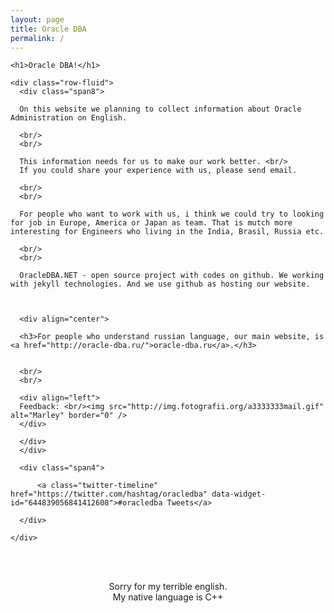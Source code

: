 ```yaml
---
layout: page
title: Oracle DBA
permalink: /
---
```



<div class="row-fluid">
  <div class="span12">

    <h1>Oracle DBA!</h1>

    <div class="row-fluid">
      <div class="span8">

      On this website we planning to collect information about Oracle Administration on English.

      <br/>
      <br/>

      This information needs for us to make our work better. <br/>
      If you could share your experience with us, please send email.

      <br/>
      <br/>

      For people who want to work with us, i think we could try to looking for job in Europe, America or Japan as team. That is mutch more interesting for Engineers who living in the India, Brasil, Russia etc.

      <br/>
      <br/>

      OracleDBA.NET - open source project with codes on github. We working with jekyll technologies. And we use github as hosting our website.



      <div align="center">

      <h3>For people who understand russian language, our main website, is <a href="http://oracle-dba.ru/">oracle-dba.ru</a>.</h3>


      <br/>
      <br/>

      <div align="left">
      Feedback: <br/><img src="http://img.fotografii.org/a3333333mail.gif" alt="Marley" border="0" />
      </div>

      </div>
      </div>

      <div class="span4">

          <a class="twitter-timeline" href="https://twitter.com/hashtag/oracledba" data-widget-id="644839056841412608">#oracledba Tweets</a>
<script>!function(d,s,id){var js,fjs=d.getElementsByTagName(s)[0],p=/^http:/.test(d.location)?'http':'https';if(!d.getElementById(id)){js=d.createElement(s);js.id=id;js.src=p+"://platform.twitter.com/widgets.js";fjs.parentNode.insertBefore(js,fjs);}}(document,"script","twitter-wjs");</script>


      </div>

    </div>
</div>

</div>


<br/><br/>

<div align="center">

Sorry for my terrible english.<br/>
My native language is C++<br/>

</div>
